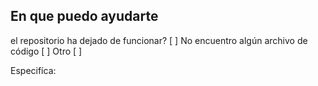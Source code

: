 ## En que puedo ayudarte

el repositorio ha dejado de funcionar? [ ]
No encuentro algún archivo de código   [ ]
Otro [ ]

Especifíca:
